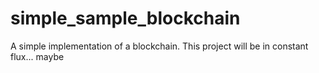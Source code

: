 # simple_sample_blockchain
 A simple implementation of a blockchain. This project will be in constant flux... maybe
